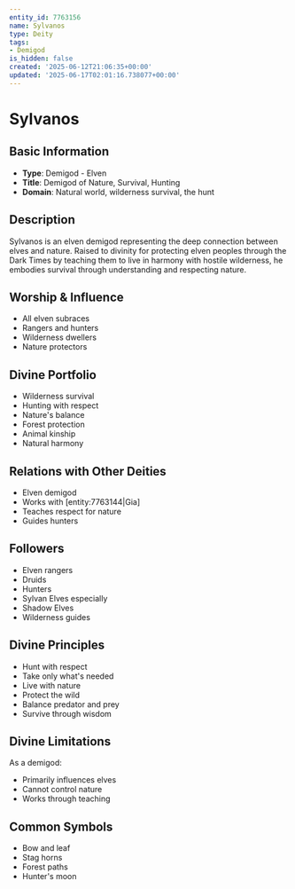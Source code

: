 ```yaml
---
entity_id: 7763156
name: Sylvanos
type: Deity
tags:
- Demigod
is_hidden: false
created: '2025-06-12T21:06:35+00:00'
updated: '2025-06-17T02:01:16.738077+00:00'
---
```


# Sylvanos

## Basic Information

- **Type**: Demigod - Elven
- **Title**: Demigod of Nature, Survival, Hunting
- **Domain**: Natural world, wilderness survival, the hunt

## Description

Sylvanos is an elven demigod representing the deep connection between elves and nature. Raised to divinity for protecting elven peoples through the Dark Times by teaching them to live in harmony with hostile wilderness, he embodies survival through understanding and respecting nature.

## Worship & Influence

- All elven subraces
- Rangers and hunters
- Wilderness dwellers
- Nature protectors

## Divine Portfolio

- Wilderness survival
- Hunting with respect
- Nature's balance
- Forest protection
- Animal kinship
- Natural harmony

## Relations with Other Deities

- Elven demigod
- Works with [entity:7763144|Gia]
- Teaches respect for nature
- Guides hunters

## Followers

- Elven rangers
- Druids
- Hunters
- Sylvan Elves especially
- Shadow Elves
- Wilderness guides

## Divine Principles

- Hunt with respect
- Take only what's needed
- Live with nature
- Protect the wild
- Balance predator and prey
- Survive through wisdom

## Divine Limitations

As a demigod:

- Primarily influences elves
- Cannot control nature
- Works through teaching

## Common Symbols

- Bow and leaf
- Stag horns
- Forest paths
- Hunter's moon